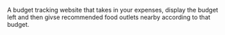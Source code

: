 A budget tracking website that takes in your expenses, display the budget left and then givse recommended food outlets nearby according to that budget.
